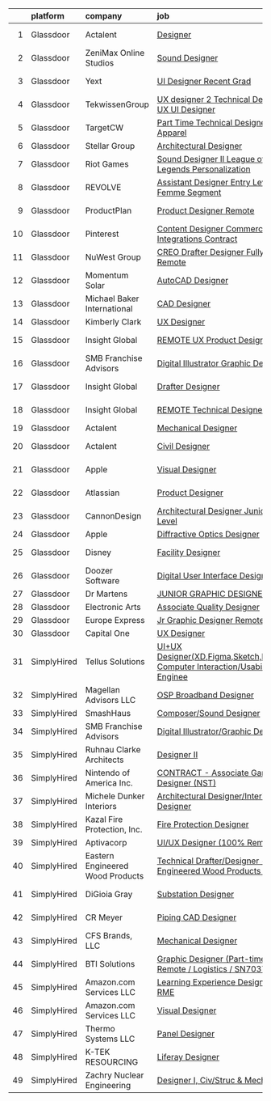 

|    | platform    | company                          | job                                                                                                                                                                                                                                                                                                                                                                                                                                                                                                                                                                                                                                                                                                                                                                                                                                                                                                                                                                                                                                                                                                                                                                                                                                                                                                                                                                        | update_time   | location              |
|---:|:------------|:---------------------------------|:---------------------------------------------------------------------------------------------------------------------------------------------------------------------------------------------------------------------------------------------------------------------------------------------------------------------------------------------------------------------------------------------------------------------------------------------------------------------------------------------------------------------------------------------------------------------------------------------------------------------------------------------------------------------------------------------------------------------------------------------------------------------------------------------------------------------------------------------------------------------------------------------------------------------------------------------------------------------------------------------------------------------------------------------------------------------------------------------------------------------------------------------------------------------------------------------------------------------------------------------------------------------------------------------------------------------------------------------------------------------------|:--------------|:----------------------|
|  1 | Glassdoor   | Actalent                         | [Designer](https://www.glassdoor.com/partner/jobListing.htm?pos=109&ao=1110586&s=58&guid=00000181f6560595b7d8fff7d2a0f8b2&src=GD_JOB_AD&t=SR&vt=w&ea=1&cs=1_5cd73467&cb=1657695241999&jobListingId=1008001514716&cpc=FA84DF7EA1EC2398&jrtk=3-0-1g7r5c1e4kf16801-1g7r5c1ekii3l800-44d0e6f2bad10bd6--6NYlbfkN0ChYVx_I3yfZ_JDY3EFoivtqvi_stwnZ_kRt8Dowt_l_d1ydueao4NE-oUleRJ4yhjsXueqpPaLoB7K8nJ9VegAUkD7qer2055oT2AZs8FVqnegDCYZjqJqDQ3OcXD4sehTMxIwnKpLOfxIccFaYFCA9rdNR5_zYVd6B5-vnhdI_6IKWuZXipy7Jt2sj9xK-X_kd1E3xUlpZCaO7A7XpcSQaVjVbBC3QvAC6kBGs18FGEbB5y4Rfnbn44Q9Y7bsSG3EL3VRg6hpqF3HCKn074_80enTOnpTFy-sDkD7wuoOwZtTswk35CHP82I0ViALT1zK8c7vCYaZl6tlKIO-1zrzqacMGSlGaza6rNwgcZ3dpPZ8UjufsoPFjgYZ7KtPvw8U1YP486PTS0zoQlLoJ_NdxNVlbYi2dk5oxf9GPCsUKTetikS_WXFrO72c8gy2xZvrbp-z2XzTgobbC9nlakbCL_odx7327FR40ps4mGl37SaNQfrw9WxvYCHo86vp17BDh7JR33fvHgEJmlDr7PZ-g5WVo9bEfsZagCLI3NwlScW1F_vwLFA-Wo92KBikppAHGD-EhjsIWNKQbtn89LV_7QK_SeX2hSFeqcjaA_AZgKkCDsRjJgFOLprIc3x-a2AEFUuOYC1fn3TA6oM5IscPjN7_cIoDtCLOx8qcWKJg07wwtL76XkdGdYabQaL-NuLPA-q_02knSeKwX_RqUBA0S3B_NJcxpfu535302cZDe7nk5IIS2pLqs6UaZHbVL5qm_Txzj61Qw0pxBbN5MtDm1B6uh1SnrvPIsq5CK6BBx6NHG5HNl3rPH0TnUxgQywIpC6QtlyFJL6h0bKDo2gtI6-Ve1jiFV4zJAhya3p_josUqTzgmjvJAKpu4m59zJ3fNw8nSKLVuSjKUXRp8idkLsjDvwGK-SoJ7bE-gsMWURygB_dX4mzHdG43l_f4P6ShG6NqBeMMoU4sBy-jnNpjiA4H8EP3kx0aFOjDStMqhNQ%3D%3D)            | 24h           | Gainesville, VA       |
|  2 | Glassdoor   | ZeniMax Online Studios           | [Sound Designer](https://www.glassdoor.com/partner/jobListing.htm?pos=118&ao=1136043&s=58&guid=00000181f6560595b7d8fff7d2a0f8b2&src=GD_JOB_AD&t=SR&vt=w&cs=1_2961d1bb&cb=1657695241999&jobListingId=1007987898183&jrtk=3-0-1g7r5c1e4kf16801-1g7r5c1ekii3l800-24df4d8b56ead997-)                                                                                                                                                                                                                                                                                                                                                                                                                                                                                                                                                                                                                                                                                                                                                                                                                                                                                                                                                                                                                                                                                            | 6d            | Hunt Valley, MD       |
|  3 | Glassdoor   | Yext                             | [UI Designer  Recent Grad](https://www.glassdoor.com/partner/jobListing.htm?pos=116&ao=1136043&s=58&guid=00000181f6560595b7d8fff7d2a0f8b2&src=GD_JOB_AD&t=SR&vt=w&ea=1&cs=1_2928d74c&cb=1657695241999&jobListingId=1007997778368&jrtk=3-0-1g7r5c1e4kf16801-1g7r5c1ekii3l800-a0e3c238307e8cd0-)                                                                                                                                                                                                                                                                                                                                                                                                                                                                                                                                                                                                                                                                                                                                                                                                                                                                                                                                                                                                                                                                             | 1d            | Washington, DC        |
|  4 | Glassdoor   | TekwissenGroup                   | [UX designer 2   Technical Designer   UX UI Designer](https://www.glassdoor.com/partner/jobListing.htm?pos=126&ao=1136043&s=58&guid=00000181f6560595b7d8fff7d2a0f8b2&src=GD_JOB_AD&t=SR&vt=w&ea=1&cs=1_8701a068&cb=1657695242000&jobListingId=1007997494602&jrtk=3-0-1g7r5c1e4kf16801-1g7r5c1ekii3l800-b5ddb3258e49bbae-)                                                                                                                                                                                                                                                                                                                                                                                                                                                                                                                                                                                                                                                                                                                                                                                                                                                                                                                                                                                                                                                  | 1d            | Remote                |
|  5 | Glassdoor   | TargetCW                         | [Part Time Technical Designer  Apparel](https://www.glassdoor.com/partner/jobListing.htm?pos=107&ao=1110586&s=58&guid=00000181f6560595b7d8fff7d2a0f8b2&src=GD_JOB_AD&t=SR&vt=w&cs=1_86f79170&cb=1657695241998&jobListingId=1008001168862&cpc=6FC5BA77C9A4CD78&jrtk=3-0-1g7r5c1e4kf16801-1g7r5c1ekii3l800-21c01eebee5600a9--6NYlbfkN0A6TktYCN0VG50lat1bxG6ZYGRoV5Av1OVF6J5hGgtfkbuLupBOf1hB4AfOK0qYtBd7wMBA6CJp82nAZ4USLNujEOWFbAMOMT4KwXvPCj_gayr3iq53d8yWc5MSqcO-k2mX1sVVPtvoxxvc30eUVqePpwhLaTIaXh15vfObKKtp0A6I0ENLoFQkQlxd6W7mJDgJS3Hed41Nk6g8VYFmYUU0HnEKxCb4RHGGNzlHX6m-JgVzswToammlwDPNmd6Vbz-R4hg4W5xNzz019N6dqFaOmpd77nwjINaG4eWyFe3MqUOhP6yMUQTRnWYDx31oUlL6Z3HLZGyaoLDsURc_qB6AzLEh_XnbqjoUrDJc8JEdC4ZjHoVP9o1KrjfZqBn75qDLDfd_3A8602HFwshA4As9AJHNHilMUDOHpMz4wrmjjU0HdEDu3E8jrBGDpbF-hFdBO7pi0jpqbYCvP3EbDiA3bO3eJtxdYOeE-HTY7lvgUDYnYG3-x2AxaWHisYGA4sirT3HLq_YI0-HT2UZgy4x2_Wp1KO8SxXIm2jz6dVgzfgHuBIQQL7-7_-qfO2ZXyEZIjCK2XNB_7dzCLaKK6gRV8hIJSo0fkS39HX3rw2HFq8AvARnoL-IiMJyfYu6C5NbRV_FtnvYwJXlhSnPu7hQUR6sM_GnVGp9WrnD9pOfH_VoiD-kke2-hRCTYuWntfrDF4Dk6uIYO5fP7skSnGLuYGgycICo2QBY%3D)                                                                                                                                                                                                                                                                  | 24h           | Union City, CA        |
|  6 | Glassdoor   | Stellar Group                    | [Architectural Designer](https://www.glassdoor.com/partner/jobListing.htm?pos=124&ao=1136043&s=58&guid=00000181f6560595b7d8fff7d2a0f8b2&src=GD_JOB_AD&t=SR&vt=w&cs=1_1a869b80&cb=1657695242000&jobListingId=1007999307250&jrtk=3-0-1g7r5c1e4kf16801-1g7r5c1ekii3l800-caf4eb7853f2213a-)                                                                                                                                                                                                                                                                                                                                                                                                                                                                                                                                                                                                                                                                                                                                                                                                                                                                                                                                                                                                                                                                                    | 24h           | Remote                |
|  7 | Glassdoor   | Riot Games                       | [Sound Designer II   League of Legends  Personalization](https://www.glassdoor.com/partner/jobListing.htm?pos=125&ao=1136043&s=58&guid=00000181f6560595b7d8fff7d2a0f8b2&src=GD_JOB_AD&t=SR&vt=w&ea=1&cs=1_f34a00cb&cb=1657695242000&jobListingId=1008001205144&jrtk=3-0-1g7r5c1e4kf16801-1g7r5c1ekii3l800-a7b39c232b454dc4-)                                                                                                                                                                                                                                                                                                                                                                                                                                                                                                                                                                                                                                                                                                                                                                                                                                                                                                                                                                                                                                               | 24h           | Los Angeles, CA       |
|  8 | Glassdoor   | REVOLVE                          | [Assistant Designer  Entry Level  DT Femme Segment ](https://www.glassdoor.com/partner/jobListing.htm?pos=119&ao=1136043&s=58&guid=00000181f6560595b7d8fff7d2a0f8b2&src=GD_JOB_AD&t=SR&vt=w&ea=1&cs=1_73e886b4&cb=1657695242000&jobListingId=1007993924012&jrtk=3-0-1g7r5c1e4kf16801-1g7r5c1ekii3l800-03329505be47d97b-)                                                                                                                                                                                                                                                                                                                                                                                                                                                                                                                                                                                                                                                                                                                                                                                                                                                                                                                                                                                                                                                   | 4d            | Los Angeles, CA       |
|  9 | Glassdoor   | ProductPlan                      | [Product Designer   Remote](https://www.glassdoor.com/partner/jobListing.htm?pos=120&ao=1136043&s=58&guid=00000181f6560595b7d8fff7d2a0f8b2&src=GD_JOB_AD&t=SR&vt=w&ea=1&cs=1_63cfa1ee&cb=1657695242000&jobListingId=1007998866792&jrtk=3-0-1g7r5c1e4kf16801-1g7r5c1ekii3l800-59038b587b0da432-)                                                                                                                                                                                                                                                                                                                                                                                                                                                                                                                                                                                                                                                                                                                                                                                                                                                                                                                                                                                                                                                                            | 1d            | Santa Barbara, CA     |
| 10 | Glassdoor   | Pinterest                        | [Content Designer  Commerce Integrations  Contract ](https://www.glassdoor.com/partner/jobListing.htm?pos=117&ao=1136043&s=58&guid=00000181f6560595b7d8fff7d2a0f8b2&src=GD_JOB_AD&t=SR&vt=w&cs=1_0dd1a598&cb=1657695241999&jobListingId=1007987576663&jrtk=3-0-1g7r5c1e4kf16801-1g7r5c1ekii3l800-fd04889908ee5cf9-)                                                                                                                                                                                                                                                                                                                                                                                                                                                                                                                                                                                                                                                                                                                                                                                                                                                                                                                                                                                                                                                        | 6d            | Remote                |
| 11 | Glassdoor   | NuWest Group                     | [CREO Drafter  Designer Fully Remote](https://www.glassdoor.com/partner/jobListing.htm?pos=108&ao=1110586&s=58&guid=00000181f6560595b7d8fff7d2a0f8b2&src=GD_JOB_AD&t=SR&vt=w&ea=1&cs=1_25ddfe22&cb=1657695241998&jobListingId=1007991383802&cpc=48B9F4758953335C&jrtk=3-0-1g7r5c1e4kf16801-1g7r5c1ekii3l800-0e4dad841746d4d3--6NYlbfkN0DWCPMblvXmg65e051I_4RS2vwM3HfOIbdzHgj0Ry8eUUQ1wuH8q149_sayr-Pppzbec4mBIRsLo7hx16pbEppcvtKkjN4DJPjUYwzW1SCVDHGYy2nyP8uJRGHCgysSzPE7MeUq_Mo5J55vni2LO1pARVBHW1TxFdGuEJjRTyUbVpR4a-lQu-OjuaSUeuNciWZAdT4G0DirlniVw-aR7E-He6QWgYmBFDulH1fDaMTRoZXVhWeCq-bC9gfzzYdO4nOL9unZIuo__uiQ9KMdqYaRJZ-2-B5ln9CNNprwRER1iqFnr7NedqV8nyz77zvCYmT8UU9Bsep5hf-VHC9HwtoDWt0x7m7X9J2g7ZxzgR86H4NAl52w0AgKTZbRhuW8mDUNVRlGEG3YXEdS_j_gUdYhPybb15_q_3yP_MmwbVNICHhF-U1RsuDYeCh0ADzo9SgeCE5HGwdzf6jWAULmz4hef5H0sGL6wXTCdtDtuYZkudH25Wx-zK5d3rMuaF0mE2B7BmWZ2uzu0E724D5ueDutvY7Gl1e57gQ%3D)                                                                                                                                                                                                                                                                                                                                                                                                                                                               | 5d            | Remote                |
| 12 | Glassdoor   | Momentum Solar                   | [AutoCAD Designer](https://www.glassdoor.com/partner/jobListing.htm?pos=101&ao=1110586&s=58&guid=00000181f6560595b7d8fff7d2a0f8b2&src=GD_JOB_AD&t=SR&vt=w&ea=1&cs=1_3ee23019&cb=1657695241998&jobListingId=1008000555080&cpc=A356F292FF34F670&jrtk=3-0-1g7r5c1e4kf16801-1g7r5c1ekii3l800-8f66ce08d7fef267--6NYlbfkN0DTCol1LSrtDeUAgJqnK5qe80nms6eFA40qXfXqIXevpFyqZJjC6Kuv_Vkb9EKEHwYS2LXhlzrYlWHtFNQmwyiSHeg4VnfMAqWMhVvdI5M1U-leCGIL7HMzoYDScsyG0zv8fpqXl6Om7FQquKZ3w4D1js1Fo_oZTrEom75wHDdN8YWGcHcInPUuMxxa5PuOQPf6t_RQ-OLxFpRWKVNAiGWtM_0jCwIMaPBodsKkGcXV-0lb-osgwaNlJXHQDyuDjFv_ke6i8WduTdAPiWgkftALWSzj0ghiOJP4SPtO-qE1eD-gB1eNVpc7yNtskrRBvtzSqMzmWj5lC_nnb-ubJDkfuptJvnTT4Gp-4b6wrzkuoEWy4ps8_DV88oULsD7-wz1h6c3V6CRb13FGXmbVhAKaiz9XoQB_byGzz5ueKYEfSEYu53LEDKPfVaVwB9LC-PrCvpf1X-YCu4srL2eA1ajy83FGCl4m370DwNaeDAKO8IgF-ZXRAWh29QdISOlNlBBn-mf_hVEAtQCtwZFruK5g)                                                                                                                                                                                                                                                                                                                                                                                                                                                                                                | 24h           | Remote                |
| 13 | Glassdoor   | Michael Baker International      | [CAD Designer](https://www.glassdoor.com/partner/jobListing.htm?pos=127&ao=1136043&s=58&guid=00000181f6560595b7d8fff7d2a0f8b2&src=GD_JOB_AD&t=SR&vt=w&cs=1_6e3cf23a&cb=1657695242000&jobListingId=1008000635258&jrtk=3-0-1g7r5c1e4kf16801-1g7r5c1ekii3l800-0d40f0c9e4c0b049-)                                                                                                                                                                                                                                                                                                                                                                                                                                                                                                                                                                                                                                                                                                                                                                                                                                                                                                                                                                                                                                                                                              | 24h           | Houston, TX           |
| 14 | Glassdoor   | Kimberly Clark                   | [UX Designer](https://www.glassdoor.com/partner/jobListing.htm?pos=104&ao=1110586&s=58&guid=00000181f6560595b7d8fff7d2a0f8b2&src=GD_JOB_AD&t=SR&vt=w&ea=1&cs=1_59388064&cb=1657695241998&jobListingId=1008000689139&cpc=BBD63848FB84346C&jrtk=3-0-1g7r5c1e4kf16801-1g7r5c1ekii3l800-6940c3b835ef9c13--6NYlbfkN0ARyD88zZa8G4fZaD6jLAgXtQ8K-B7dWBWCK8oXQKVaKig_6nzqbLjwMGuvQzHRYlOUcSn1scKefGxQpEG5-nCaBd6cLVZW_rTnRdNNgBJQXv5XPN9_UiIHwNcVR5BRuRj-AufwsFa1GHKvjFLik9hTgwSCJJyzjRqUL93YX1UvnIK54z9edYv2l1FDD5h421xWI8lInGtKbOp3XPjmTjdp2AoFmAwwAmQOg1mTnzrrGXv5A2eewcw9WGlBBOpLH-tck0kcqxjWf6aWeWnBwuSsbwBbGOygy-PVFx0mQPRcY1P2P_DmtmxPfPLvs4QrxPayrw9ymHJm9bWz4zuDH45Ff4PzMjzZl92JLtBqUja2Uhb-dMFiC0P8tvvhsknjXth-Jr4FBLGZNprWhDYYnS35fL27F03DsK49fygvM7iz-puvoOZn9dxQvAGp0AmWjmDZsJwQ_NrzCEAlPHc99D11ytfuXV__jiFx_BLHacQcqeJ1_UD8S5vstQbX_3AhzyddVn28KAh0CA%3D%3D)                                                                                                                                                                                                                                                                                                                                                                                                                                                                                                         | 24h           | Remote                |
| 15 | Glassdoor   | Insight Global                   | [REMOTE  UX Product Designer](https://www.glassdoor.com/partner/jobListing.htm?pos=113&ao=1110586&s=58&guid=00000181f6560595b7d8fff7d2a0f8b2&src=GD_JOB_AD&t=SR&vt=w&cs=1_9d0eb500&cb=1657695241999&jobListingId=1008001089910&cpc=F41FEAB56D215062&jrtk=3-0-1g7r5c1e4kf16801-1g7r5c1ekii3l800-dbeb998066af1a88--6NYlbfkN0BKkHZu3wF05EeDimN_p6sYpKCMArvwa95YdH7UpkaBCqc7l59ErwqcyE8VoIfttn5HWsy4_oWd4pFhwApoZA1NwQas_LW63R5xkn_8-kFEWNF3MtVrHY-Pr1dBFfHj_Q9gF_DRDzY9Zo38Sa1MJCoWn4XWUHT2blbk1JJ92ivMxPapn796KgBPHv4XFEZVlaIW1RzLDQ1VsDy2FjAAWlF7NbWz6OrxYg_AtcCRhKPijyoYmf3AnFwNq3oKRH9HvbL-nIAEkuKiQVmFne2-jm807Wg4umVzMP9BqaZNLMwzwLQ-12k0T4cdkpBr1Wt8-cUvYshF7YcALupKJG3As4A3SiaodM_F-ACB8bqUKJOkkdK7Hn3Wta7Xjo7h-NSUaZDYqpJZ6o53te66AKjhGSudozrY8IEP6Js35qTozqZIop_67cqQVxiMjlBD0pgw7fhDXdRXHIR-xIDb3tg9aVeE14fPm85b6ah9AThzUi6tkJxKy4K9oF34)                                                                                                                                                                                                                                                                                                                                                                                                                                                                                                                          | 24h           | Burbank, CA           |
| 16 | Glassdoor   | SMB Franchise Advisors           | [Digital Illustrator Graphic Designer](https://www.glassdoor.com/partner/jobListing.htm?pos=122&ao=1136043&s=58&guid=00000181f6560595b7d8fff7d2a0f8b2&src=GD_JOB_AD&t=SR&vt=w&ea=1&cs=1_3533e92c&cb=1657695242000&jobListingId=1007982450518&jrtk=3-0-1g7r5c1e4kf16801-1g7r5c1ekii3l800-c5add34959eea285-)                                                                                                                                                                                                                                                                                                                                                                                                                                                                                                                                                                                                                                                                                                                                                                                                                                                                                                                                                                                                                                                                 | 8d            | Remote                |
| 17 | Glassdoor   | Insight Global                   | [Drafter Designer](https://www.glassdoor.com/partner/jobListing.htm?pos=115&ao=1110586&s=58&guid=00000181f6560595b7d8fff7d2a0f8b2&src=GD_JOB_AD&t=SR&vt=w&ea=1&cs=1_229f4371&cb=1657695241999&jobListingId=1008000729488&cpc=9908D8D4413DBB8A&jrtk=3-0-1g7r5c1e4kf16801-1g7r5c1ekii3l800-0f81e7b92091b6dc--6NYlbfkN0BKkHZu3wF05EeDimN_p6sYpKCMArvwa95YdH7UpkaBCtCWJvibIeBnqK_hfo6xOHWCahlckdSFonkB3mpnpflAngposjp6HJZdGnml0_lycTfGNJ4xUf9ekx0wjRtCBrk4I5H9OKnCchMhhLRxaqCLj7fmmBmrlQV4L6VVc_Kp5YunXdcDlUlujbztZMFJYix1KHB8adLMpD2hgEw7rrl01mwTgipgWz8MfwVMXj-H7HidaINu4Q3IvtIaf0EsjhmeFf_drmE6rocyDIW3CJEsXI-4ll_9D39Z2qAsOXo7coBxgjS2yZnupUwHOEbBA3r_kGgHC0mw84UB0n_pEvmQkzDaIkAhV70Ul0I216tzoezaciQUdGzguCvlxzf3ejeNTgEmGWvUPczyYn5hH9qu71TGp3c8-ADy8Ds-W85JG7Ml5j3XiYiuGp62oFClysTdFUgMt5J7vCkXvbsxV1Hm6dpOjclIxFY1jBqSJlQ4klijdwjzhmlCVHLZZ-4K5GY2MWxlrwj0mQ%3D%3D)                                                                                                                                                                                                                                                                                                                                                                                                                                                                                                    | 24h           | Fort Walton Beach, FL |
| 18 | Glassdoor   | Insight Global                   | [REMOTE Technical Designer](https://www.glassdoor.com/partner/jobListing.htm?pos=112&ao=1110586&s=58&guid=00000181f6560595b7d8fff7d2a0f8b2&src=GD_JOB_AD&t=SR&vt=w&cs=1_d436585d&cb=1657695241998&jobListingId=1007990264716&cpc=FB7E4A1762AE5BEC&jrtk=3-0-1g7r5c1e4kf16801-1g7r5c1ekii3l800-c7640bb354462718--6NYlbfkN0BKkHZu3wF05EeDimN_p6sYpKCMArvwa95YdH7UpkaBCqc7l59Erwqcl-ZxWPl_M-k3vKt96HhaBwUBh9zfMhrZm5xltsKugs81ZZW9tz_P6gjvwjcsSKvLVh7Y6hLJ4fFDz7fyTVkL1UVPlhs7C3mCXVmBT9donp-5pWTtaLXUmLNRrBFCONpThwy2zSOXj9L74bKKqSX2oAfkBVA2Fb395J-yUeaZKcOCN2-LeuuI_9OXdGYlI_qpl6fc8zNhIuRvOoOwYLGpmZksbFjFCX-E3bmrQ_KyrgQaHTPa8VK_L7YlZxWgERGYmbRNFN5ZTyIARx-OVTxXwbCKcl2xxgVio2dPYySaiIr-e51x3xu5gYMXYbZvkd3Bm6gFUHBQv5Gv9AfTpCkvV9ghSzU2R4N8l_V5SICMrm5_rho-6d0gNMe8Y3hnnyiGmAJYbOaaPweR2qnGXxeaZR1H1z9Ug3cgthuoUaGPA6I7V5_anuFTRWn-VqB_2fTE)                                                                                                                                                                                                                                                                                                                                                                                                                                                                                                                            | 5d            | Redmond, WA           |
| 19 | Glassdoor   | Actalent                         | [Mechanical Designer](https://www.glassdoor.com/partner/jobListing.htm?pos=111&ao=1110586&s=58&guid=00000181f6560595b7d8fff7d2a0f8b2&src=GD_JOB_AD&t=SR&vt=w&ea=1&cs=1_b5311ccf&cb=1657695241999&jobListingId=1008001514715&cpc=FD1C1DA32C38CFA7&jrtk=3-0-1g7r5c1e4kf16801-1g7r5c1ekii3l800-279f04e4aacf8b89--6NYlbfkN0ChYVx_I3yfZ_JDY3EFoivtqvi_stwnZ_kRt8Dowt_l_d1ydueao4NE-oUleRJ4yhjsXueqpPaLoAb13M37Esg4OUQ9ClYFTSxNvmB8SkazIMaOvSADdxJlRMSmc5kdILk6Pq3-4yIXv3EnNBMXoQSqcv0-6JwKe36s0XiG86REYU-GGRc5WFfabfJDAIVi7VkkkYNQYR7J85rvOJ4coIwf5GfqPd1RQzCqbKO2pkXtII8knR75PKNHqBvmygDbIgmqZiC8Qe2prHleQWONcdf-6W7m9Doy1h6lfuDNyJLTTz5KGdy_Sae4HR3KyNCAgqFpIbRFWQa523X0KFvYpIJSIbUtuF9yEhCtfj5oumPHWQjd-XjPQZRftq7_b8yhgnDUReReJ1in3Bb41Z7t4nLw5CNdxS38iugewql6yl47ac8tpw7ErFwzIpjcfBRDHrm2vv2rw3yhuiAKfkOGbrdPpzGWWtMBr7yMoQjEHqC2968IVuad5zohC0PDmE3iH95rmxuTSwpRFlP5XnDi3dQeK3tpdgchDL63iDzmaYEtZQ5Q3-uEezDZbT0Rf5_lv8Pp3BsF5LWZW-4PGtE4tW3xOKpJq-FrirWLyDEjiA5YPqrvcNBEXaza8vDj5znE5As1PYggaLRxnSeBd0IKFAOMfv9D_PdWNQVTXHbD3ywEelceVj6o6jX6cPOq35r63ujeO21Yq8KnCuAMgZ3bz-FSwxSDX2HI49wd2XZCXNGdWipmx2JGaqBEZf-1MRvu5Q2809HsWPnM73jLj-tUjInvZxvnmMZ1GK5VzFprV5AqAslBC_mQMxSQTPM2gyM7dCfpsEDftAODYlukREyd41kdoIj43eYvJD3zsMEdjioY4XmuwEPci6kTuPORk_HQ-CHmFS72XY83VqF8FztdmkMMvQpxEyzl5HKoEB5dfdfwJBt5FPG2RDojlENaKxqFxDNeBV8jZ5FaGjqCXQHbIxzlE0ZzWwAgGUd_tG7Wf9phgg%3D%3D) | 24h           | Bay City, MI          |
| 20 | Glassdoor   | Actalent                         | [Civil Designer](https://www.glassdoor.com/partner/jobListing.htm?pos=114&ao=1110586&s=58&guid=00000181f6560595b7d8fff7d2a0f8b2&src=GD_JOB_AD&t=SR&vt=w&ea=1&cs=1_ac8fc609&cb=1657695241999&jobListingId=1008001514514&cpc=FD1C1DA32C38CFA7&jrtk=3-0-1g7r5c1e4kf16801-1g7r5c1ekii3l800-2e1dd0cb4635d48a--6NYlbfkN0ChYVx_I3yfZ_JDY3EFoivtqvi_stwnZ_kRt8Dowt_l_d1ydueao4NE-oUleRJ4yhjsXueqpPaLoJnPFnUNNgiDd_s5EV5ecZpYfWHUGgxFSyHSFxnf4fs-XBNRAjxi6ck6cQuoulkYhADoa5mXF0xSW_9BONAanZZPucHbbF27JI54I0ot5gmpGP9fX7ZEHEGPFbV15gL2L1FcKurFxH1DYjvThlaUIe6pGA0QvZ0Bq4GhFFSrBi9oxQLNkPCY5j2lIYQBPUatL6y4bUPrXtbVWUuRooVBNO9TQLbR91lhRwVaqHmG1NxWgTs4A3fo1LVnzwRSIehaJP4gAtwlpU4f4ZiKL_pMdpHb9qH6izW7dw8gtDh0ihqwvCzbp-gFg4Smb6gaUkiXqSbYgJxUCxPh5E6I-flGVRTLjaooOLgb63lVgeuCmjHFTkeD0p6fZKhA5w1ci2t2XHPnkYo51zn0KnHws41BwZYEgtZRajqfy4HO0NFDvqGCuyCF9YEb6-9t2a7BKrN5UQm3rX-pR_9GqLUVtKyXoh-C5J_Qgbdl-JPBxbQkZKFYm7wpkPQno8fOuL0NXXtboyOcO6DFN1mntsnUD26FNW7oQygCz0s28mbZyDeXQHfNOvz95PjS2M2c0jXb7DkfJcVnZvIO3HMc8xwlycZb4r-a27RXlQi2JD8Mj-_OeafhBAiS2nQ6K6ftp-pBJefChZvpkD6zCr6VwruKzMk2X5gooNSrjqnAHYTv6RfHXWQIpUYvfbOw0Sl0wYj4-i5sAatY_66kHQ_PobEM19xiv1Rn3SLyrk8HCz100vULkvRenVF1dyzwBnDihlcg9jI7CyzwgIoUyuczI4_ZakInY4OW-1i3QZH2G1Td3jq8nDuayhOnUnd_zAem06aaejq308jeXBnhBbOPuZ0eIZ1z53iF00s8yj7WOOEe-ZkHecYA_XpQBTHa_tCLJou24myoDfNE7DBDNI1v1C8BN_J-91d86guM6Sx-Tg%3D%3D)      | 24h           | Crown Point, IN       |
| 21 | Glassdoor   | Apple                            | [Visual Designer](https://www.glassdoor.com/partner/jobListing.htm?pos=105&ao=1110586&s=58&guid=00000181f6560595b7d8fff7d2a0f8b2&src=GD_JOB_AD&t=SR&vt=w&cs=1_033a623e&cb=1657695241998&jobListingId=1008000449141&cpc=AC285F3A3ECA6BB0&jrtk=3-0-1g7r5c1e4kf16801-1g7r5c1ekii3l800-725650be1939cb46--6NYlbfkN0BvKrLyj5gPmtZO9T8euul8TCxuuKNOtzRJOomxnwSEodTz2Bc-sPZlt2Zgji_QUXE1DpKK_IKw2baLKl9nQSREnHz19bBeIMUFkqjXFi8NUqZQoagmycCQzTLkaeHtPpDE8APa2pgkaoFHMlETbLc6X-81aNBbVmofMmzEl80T-G_JAtE_0D98jYyPXdX4eqUw8tT7H5XDkYeZdZcUPTanR4D77_cUCt6VLYgQopnX2mmk4ZmrrYY_4NbMdnRqBD4HfebPknNvrq9nGs895weh5otLCTpKsEmRpi0RdBF_jpHLU_qMdm7A8fEgpIT_DzPxlCj_7CM0LC-CbfOnlwhZ6Ba62vg50Hq8x4dIMogRlM3bWiA2hDijW08DXzjAqY2xJACcEt2LApDRRR4vtkOA4AtNYv1Sr1-63R5BkLgqsJcXCNSOyatr98DTrpTnTH8vl9ewayj3Yn1Z5ZsFISNjRA-BvB0KfBkB47pnx5MWEdoqPVZKSnLCOJ2m5yS5ViSkynuMR_seZV-Y7k62Y5Q5y5uGnYT8A70tyXHeZljMmrl7Ooom4hn0DpMv3VNvW00PbXSJd5DV3GqsyV99TZ0NAlxDgdy7OswBI-FL1L4L-Ksfqx-4HQX4zrfX96iio02Qkq-1AD65PzdhacmUlagyEZMuduAcfjEAtJUBkuHLMTC3-L3q4ivqMX1Uqxq0QmWDo3W8o1DXhbiENey6JsxVCK5TMDOFJVSw4ntXi2bI6dhMjiatfOz21xF20Oq-OYhQZevt38RRRXy3nX7_yZr3MPzYKnjx8Q0QZB4dQ6l3Y8WQkvql9pm5mzQPD5ECQMrw0ii1XcZIMzG4xIYZgStcby41X8b21Lo-RmyDOzHd7EyMC2gxi4VlJ9AcEB3Tv1AvdjUNjbiP5zOGwwGx9osxJWE-fkXiGo2WzJof0dF_7SzDQhsxLGc4)                                                                      | 24h           | Cupertino, CA         |
| 22 | Glassdoor   | Atlassian                        | [Product Designer](https://www.glassdoor.com/partner/jobListing.htm?pos=128&ao=1136043&s=58&guid=00000181f6560595b7d8fff7d2a0f8b2&src=GD_JOB_AD&t=SR&vt=w&cs=1_6435188d&cb=1657695242000&jobListingId=1007998200041&jrtk=3-0-1g7r5c1e4kf16801-1g7r5c1ekii3l800-c48d0bf03155837e-)                                                                                                                                                                                                                                                                                                                                                                                                                                                                                                                                                                                                                                                                                                                                                                                                                                                                                                                                                                                                                                                                                          | 1d            | Mountain View, CA     |
| 23 | Glassdoor   | CannonDesign                     | [Architectural Designer   Junior Level](https://www.glassdoor.com/partner/jobListing.htm?pos=129&ao=1136043&s=58&guid=00000181f6560595b7d8fff7d2a0f8b2&src=GD_JOB_AD&t=SR&vt=w&cs=1_22b7e8f3&cb=1657695242003&jobListingId=1007988120933&jrtk=3-0-1g7r5c1e4kf16801-1g7r5c1ekii3l800-b04a0596295ee179-)                                                                                                                                                                                                                                                                                                                                                                                                                                                                                                                                                                                                                                                                                                                                                                                                                                                                                                                                                                                                                                                                     | 6d            | New York, NY          |
| 24 | Glassdoor   | Apple                            | [Diffractive Optics Designer](https://www.glassdoor.com/partner/jobListing.htm?pos=106&ao=1110586&s=58&guid=00000181f6560595b7d8fff7d2a0f8b2&src=GD_JOB_AD&t=SR&vt=w&cs=1_5aeb2919&cb=1657695241998&jobListingId=1007999357571&cpc=F4EED0218A761C36&jrtk=3-0-1g7r5c1e4kf16801-1g7r5c1ekii3l800-0c634bb5f122d66b--6NYlbfkN0BvKrLyj5gPmtZO9T8euul8TCxuuKNOtzRJOomxnwSEodTz2Bc-sPZlPHrT5BCwu4RmY9Uwtxl1WYbV0Tw_KXpcjPXzhWnPY37scMJ6xLuo6NFaiUcZOioyjRKFVHhf_jY5_2M-bRkWesDYIM61LnRqR6vg9Hxa7ynIvDyEHz56jwue-e2OuFuXHNIITT2GeZNH4Ou_jyJMq2BYr9rg_dx_n36T8Swa_i6YKpAi1lNk2ts6VixMxY3XnU4Az_-0PPKpQnSJgQiz67t4yqe0ZAfb-PTr4gUaJM-pG-lXBzIrLFC6gn-nMAu0Y41unJ8eFiJtzhuBTxxFLMrJDZuHmtUxES4ZtQTkJYYf0VdyILFHmY7I6XY6csDVYs3KZoUEmRbYEjS1uedQ6tKZwjDbqp3OwjIwuLTzxfpNKnWkdt94c2bm5ehFm8mw3zpgc38S8AJEdK4N1j5KnRmOfaGLIW3ikudl4UeHJkDwiafENTcpxGzPez4qQULmHeHDoMssu0fkXZrt79Rgks4E2S0OLdyStuUlsXsIlkNgsb8rCBZgeY7QWm9AKtDNQ4tGUU2HtcToZ6VEBjxtpZinifc-AHGMG0i0faWuLunY2d4qFp3MP0r0gRaHVycb5RGVZN2ODTe4QcpJxtXJg9wVrW7R0RJqVQdoKlKP8xf5uAXkK5Uj8omQEm9GL47ydHpYCnejWvNx-Oj25-7Bjl5MGLzFZ9uDiHNPyzXxOmiKlDnMOjlJKo8WzyJ1ym39nMuwMojZ5WeQvdpYA_LV9DBJAvpS-HdzN_QiySSBQW1sxxptL8y3qABlfG99vKjCKmB1LWm4RXOrHrgO4FNNzmdQchHenBQ7UiSHskRGXmtB0wTm1_0tOjmLAvXWj9sriw5Devaap7OmkYaDiRVNhzze-Hh0gveRE-VvEGCzoYFdlxNpX48RjqQ7yc835QPDE-0lGahU96tNBzfKaUnfCmB9AU8R-S6D)                          | 24h           | Boulder, CO           |
| 25 | Glassdoor   | Disney                           | [Facility Designer](https://www.glassdoor.com/partner/jobListing.htm?pos=103&ao=1110586&s=58&guid=00000181f6560595b7d8fff7d2a0f8b2&src=GD_JOB_AD&t=SR&vt=w&cs=1_c3011770&cb=1657695241997&jobListingId=1008001327246&cpc=1CBFC3E34E2A31FF&jrtk=3-0-1g7r5c1e4kf16801-1g7r5c1ekii3l800-232f48dd9f7f7027--6NYlbfkN0DAFTyt7pbDCC2JPO79CSdi1dIb81yjczP5qsKcZIxgiYm3-7g-689UDqHItQTwke_3Jne2UNugiLsoVlqUdz5QIGfs2tplLRHYG8YvBpUTXpJSj4ph9auiGgLO1srFBjdLUmu4pK4joQs_hqmMGYi1hbG5dHyGvmfMvEWXvmhyJvWAwUZLbIVnyXudPrwtcrzKZ7CiHBLlgwNECsRClT8bNybz_wQHlXLej8lk3GJLLerrkZq7tkrOsGxhgM5gH5N_NjvrSpok5mGpZXsBqyMFzwiH8UmPUiu3tdJqQstrK4_S_KbluWSA_pml-5xjl9HrKyRUE7J_oCqiu2Q3qqJff6nDQdK-7gLzFFHqlJC7wA5BH8Tj6U6Itn45gNih428L7rHRoZp5Sre1ZIBQLG7v_4iYEj99T23epYpRVGD5Kf-4iiYRo1rQ)                                                                                                                                                                                                                                                                                                                                                                                                                                                                                                                                                                                                    | 24h           | Anaheim, CA           |
| 26 | Glassdoor   | Doozer Software                  | [Digital User Interface Designer](https://www.glassdoor.com/partner/jobListing.htm?pos=110&ao=1110586&s=58&guid=00000181f6560595b7d8fff7d2a0f8b2&src=GD_JOB_AD&t=SR&vt=w&ea=1&cs=1_ec517479&cb=1657695241999&jobListingId=1007997628290&cpc=9DC6E4D8324653EE&jrtk=3-0-1g7r5c1e4kf16801-1g7r5c1ekii3l800-2b0118d283b1145d--6NYlbfkN0Bg38Of9YQ3kJV2XUPt6TrE35Uahq87aC81g7ntBBDzDipCYgHAwLn-fC_oD6yjsmibVeXTtXKsrhLA2N0hIZdGWvE_MhMA-9T2lQ0Ewl1aVo-dp6GNExFsBEsbOngtQ4wQpzOZ_6Vep5s62noyy1jiwTcnBetUrhTh33IpjFTPNuNYAkYDQrgVp77mGVB4k_lG-q04tejXR2trXrRRIqIgleOXapLcFj7RU82aaNt7pSAXAJJyVHj1dMRN2f4S8iMxaeB6dpsg_r6TjN_Mys01KcgKrHpE4sw_-WPNEX9kpYFqhh4SK9GbRPP10gub79me-H8UJ4Mu8tRfkOCe7fVtjaffUwD0AVPh0Qsd_Ce8u-n7uq6lOarjydcf67gpvEyWOfS3CEMdt8Umz5_qoGLG0SZtODeUgtjt_7gOY8SckZ3rUx7svLD3enTYafauDDdBUB95vxZriDkfUXtIn9K59gKMZXku2I0b9UK2DUXlze6r9lGkNC8GydX3dZbroOE%3D)                                                                                                                                                                                                                                                                                                                                                                                                                                                                                                   | 1d            | Remote                |
| 27 | Glassdoor   | Dr Martens                       | [JUNIOR GRAPHIC DESIGNER](https://www.glassdoor.com/partner/jobListing.htm?pos=130&ao=1136043&s=58&guid=00000181f6560595b7d8fff7d2a0f8b2&src=GD_JOB_AD&t=SR&vt=w&cs=1_636b68a6&cb=1657695242003&jobListingId=1007974505142&jrtk=3-0-1g7r5c1e4kf16801-1g7r5c1ekii3l800-2b004fca8cf1194b-)                                                                                                                                                                                                                                                                                                                                                                                                                                                                                                                                                                                                                                                                                                                                                                                                                                                                                                                                                                                                                                                                                   | 12d           | Remote                |
| 28 | Glassdoor   | Electronic Arts                  | [Associate Quality Designer](https://www.glassdoor.com/partner/jobListing.htm?pos=123&ao=1136043&s=58&guid=00000181f6560595b7d8fff7d2a0f8b2&src=GD_JOB_AD&t=SR&vt=w&cs=1_385ba1ea&cb=1657695242000&jobListingId=1007998234448&jrtk=3-0-1g7r5c1e4kf16801-1g7r5c1ekii3l800-e88853bad946bc5c-)                                                                                                                                                                                                                                                                                                                                                                                                                                                                                                                                                                                                                                                                                                                                                                                                                                                                                                                                                                                                                                                                                | 1d            | Orlando, FL           |
| 29 | Glassdoor   | Europe Express                   | [Jr Graphic Designer  Remote](https://www.glassdoor.com/partner/jobListing.htm?pos=121&ao=1136043&s=58&guid=00000181f6560595b7d8fff7d2a0f8b2&src=GD_JOB_AD&t=SR&vt=w&ea=1&cs=1_4563473c&cb=1657695242000&jobListingId=1007978030363&jrtk=3-0-1g7r5c1e4kf16801-1g7r5c1ekii3l800-71c0db605f7e66e6-)                                                                                                                                                                                                                                                                                                                                                                                                                                                                                                                                                                                                                                                                                                                                                                                                                                                                                                                                                                                                                                                                          | 11d           | Remote                |
| 30 | Glassdoor   | Capital One                      | [UX Designer](https://www.glassdoor.com/partner/jobListing.htm?pos=102&ao=1110586&s=58&guid=00000181f6560595b7d8fff7d2a0f8b2&src=GD_JOB_AD&t=SR&vt=w&cs=1_ad147345&cb=1657695241997&jobListingId=1007996659159&cpc=87034903B3AB482B&jrtk=3-0-1g7r5c1e4kf16801-1g7r5c1ekii3l800-fae4f37381d7477c--6NYlbfkN0C3j_zLGvpMLCdiZ0WC46XqVTA1VMZzOzKXPhAXwYlrNb9EbKZEg8x0wzjxx-xvfPob8c_BAEGLXBqrT297MQHHTpEYgausVMYBTX6wZz0t1_7MeQ23wUQYWA4ID7QYI-RhDoA6-4zq_kz3hORTWfpbRNdyNyVKFnJVC3xzRBSQFLcIZttVCICGRkwJw-iQ2i44h9OTHUKixYiUH027Sb-y4HiZY-kZs-SzYmA3aMvPzsZzzhgZId-ls2Z9156pK0iFq5Yr-9MwDIzSFkYLYox8VLgSGZiCiOUHbePs8MBM3-dgldW2c6EyezPAiVSXJnOrpzZwqHY1yeUcdBxrwgpMF-PfnEFqYZH2Gfa8oLusPCcamHPdvZpFsWknKz_xDsoJAl16Sh8pnNDhwEXEstxnC-Jx_D7XvIYgv4Jrq84f0VzyUxMEb5sfWcrc5NUpWng%3D)                                                                                                                                                                                                                                                                                                                                                                                                                                                                                                                                                                                            | 1d            | Plano, TX             |
| 31 | SimplyHired | Tellus Solutions                 | [UI+UX Designer(XD,Figma,Sketch,Human Computer Interaction/Usability Enginee](https://www.simplyhired.com/job/aL6Tnzr0ZEKsdrsyVE0HI8_Mti0r04caIbLQNdhCIZ1o5HFnVs0JRQ?q=technical+sound+designer)                                                                                                                                                                                                                                                                                                                                                                                                                                                                                                                                                                                                                                                                                                                                                                                                                                                                                                                                                                                                                                                                                                                                                                           | 12d           | Remote                |
| 32 | SimplyHired | Magellan Advisors LLC            | [OSP Broadband Designer](https://www.simplyhired.com/job/ciuxo51gbko7GffD52DKo4UpAg6AQGeZqyURjzVjvA0YPEL1oa4Oqg?q=technical+sound+designer)                                                                                                                                                                                                                                                                                                                                                                                                                                                                                                                                                                                                                                                                                                                                                                                                                                                                                                                                                                                                                                                                                                                                                                                                                                | Recently      | Kansas City, MO       |
| 33 | SimplyHired | SmashHaus                        | [Composer/Sound Designer](https://www.simplyhired.com/job/5TV44fqNq9OE9PTw8D83ASmeufu-2onYgJ8O5l4Y0t9TzOHHgUVKrQ?q=technical+sound+designer)                                                                                                                                                                                                                                                                                                                                                                                                                                                                                                                                                                                                                                                                                                                                                                                                                                                                                                                                                                                                                                                                                                                                                                                                                               | Recently      | Remote                |
| 34 | SimplyHired | SMB Franchise Advisors           | [Digital Illustrator/Graphic Designer](https://www.simplyhired.com/job/8losub6_ILil13F0GnS6wgsyADSZ3qbqZG9ugB3tD5jYP4yUi78zsA?q=technical+sound+designer)                                                                                                                                                                                                                                                                                                                                                                                                                                                                                                                                                                                                                                                                                                                                                                                                                                                                                                                                                                                                                                                                                                                                                                                                                  | 8d            | Remote                |
| 35 | SimplyHired | Ruhnau Clarke Architects         | [Designer II](https://www.simplyhired.com/job/TKuvHRZjxSz7niruG_soOWJVCjG8urcFLG2KGu_spkPvjPYXTuUp_g?q=technical+sound+designer)                                                                                                                                                                                                                                                                                                                                                                                                                                                                                                                                                                                                                                                                                                                                                                                                                                                                                                                                                                                                                                                                                                                                                                                                                                           | Recently      | Riverside, CA         |
| 36 | SimplyHired | Nintendo of America Inc.         | [CONTRACT - Associate Game Designer (NST)](https://www.simplyhired.com/job/gtct-XnGZ_zTfwf6pqrShCeuZurC4G5GBTi3IVtDFjWKfsKBVgZsjg?q=technical+sound+designer)                                                                                                                                                                                                                                                                                                                                                                                                                                                                                                                                                                                                                                                                                                                                                                                                                                                                                                                                                                                                                                                                                                                                                                                                              | Recently      | Redmond, WA           |
| 37 | SimplyHired | Michele Dunker Interiors         | [Architectural Designer/Interior Designer](https://www.simplyhired.com/job/uDZ1Uqr1SDUoachiJ2OJjx2UsJW1pAkh3GuVjip16ZWjcGHRRfCXWg?q=technical+sound+designer)                                                                                                                                                                                                                                                                                                                                                                                                                                                                                                                                                                                                                                                                                                                                                                                                                                                                                                                                                                                                                                                                                                                                                                                                              | Recently      | Logan, UT             |
| 38 | SimplyHired | Kazal Fire Protection, Inc.      | [Fire Protection Designer](https://www.simplyhired.com/job/Q1dex7tsETJdCpyGTi2pJ3hAmarCmHZ8pckYRk6idfy2Qmg3shUp5g?q=technical+sound+designer)                                                                                                                                                                                                                                                                                                                                                                                                                                                                                                                                                                                                                                                                                                                                                                                                                                                                                                                                                                                                                                                                                                                                                                                                                              | Recently      | Tucson, AZ            |
| 39 | SimplyHired | Aptivacorp                       | [UI/UX Designer (100% Remote)](https://www.simplyhired.com/job/FDWQmF0qYIrp6Dy_9xUTHU006kHo17yE-Qk3gY_rq5g0Vl-aSNpxaA?q=technical+sound+designer)                                                                                                                                                                                                                                                                                                                                                                                                                                                                                                                                                                                                                                                                                                                                                                                                                                                                                                                                                                                                                                                                                                                                                                                                                          | Recently      | Remote                |
| 40 | SimplyHired | Eastern Engineered Wood Products | [Technical Drafter/Designer - Engineered Wood Products (EWP)](https://www.simplyhired.com/job/-6mL8PKquiVfVH7s_F-WkJ6ToMPEHm0n5prsBH_QQiW_Y2VhpzhCKw?q=technical+sound+designer)                                                                                                                                                                                                                                                                                                                                                                                                                                                                                                                                                                                                                                                                                                                                                                                                                                                                                                                                                                                                                                                                                                                                                                                           | 4d            | Keysville, VA         |
| 41 | SimplyHired | DiGioia Gray                     | [Substation Designer](https://www.simplyhired.com/job/cJ6s5TXNv_hzKs9gglbZhKnpHSxSQ2OzBrO6TcF_-ueiI1IZb9Omzg?q=technical+sound+designer)                                                                                                                                                                                                                                                                                                                                                                                                                                                                                                                                                                                                                                                                                                                                                                                                                                                                                                                                                                                                                                                                                                                                                                                                                                   | Recently      | Charlotte, NC         |
| 42 | SimplyHired | CR Meyer                         | [Piping CAD Designer](https://www.simplyhired.com/job/aLoQBs_pk-e3u99kQdKsN9-w88GydwPqqKFyfqfD9wIvK4OynyTZuw?q=technical+sound+designer)                                                                                                                                                                                                                                                                                                                                                                                                                                                                                                                                                                                                                                                                                                                                                                                                                                                                                                                                                                                                                                                                                                                                                                                                                                   | Recently      | Kaukauna, WI          |
| 43 | SimplyHired | CFS Brands, LLC                  | [Mechanical Designer](https://www.simplyhired.com/job/uw1UlVKUM0H4AID0gArQeeFXxpDAxtJ_CdqjhCA29qGm0Qtt2qEpTQ?q=technical+sound+designer)                                                                                                                                                                                                                                                                                                                                                                                                                                                                                                                                                                                                                                                                                                                                                                                                                                                                                                                                                                                                                                                                                                                                                                                                                                   | Recently      | Wausau, WI            |
| 44 | SimplyHired | BTI Solutions                    | [Graphic Designer (Part-time) / Remote / Logistics / SN703774](https://www.simplyhired.com/job/cCo1-uBpSNWb6QsBIBkJU514N-O996kSfLxBiuUo4trA5o41kWywxQ?q=technical+sound+designer)                                                                                                                                                                                                                                                                                                                                                                                                                                                                                                                                                                                                                                                                                                                                                                                                                                                                                                                                                                                                                                                                                                                                                                                          | 11d           | Remote                |
| 45 | SimplyHired | Amazon.com Services LLC          | [Learning Experience Designer, RME](https://www.simplyhired.com/job/lo6y0z8mRMhAZbxDD8gjami6EY75M9Y4uAbnlCnh_4Me5XWln3El8g?q=technical+sound+designer)                                                                                                                                                                                                                                                                                                                                                                                                                                                                                                                                                                                                                                                                                                                                                                                                                                                                                                                                                                                                                                                                                                                                                                                                                     | Recently      | United States         |
| 46 | SimplyHired | Amazon.com Services LLC          | [Visual Designer](https://www.simplyhired.com/job/07csdT2C5wUC0BjRkvFLfN-A2TKuc9tkdRnFlCKVrN7nw2oJdE55kw?q=technical+sound+designer)                                                                                                                                                                                                                                                                                                                                                                                                                                                                                                                                                                                                                                                                                                                                                                                                                                                                                                                                                                                                                                                                                                                                                                                                                                       | Recently      | Remote                |
| 47 | SimplyHired | Thermo Systems LLC               | [Panel Designer](https://www.simplyhired.com/job/gkd1p17nwbtKl0cMMIslIyh-cckd8-pn-2JkqVRzn7QL_7NLAEBnOA?q=technical+sound+designer)                                                                                                                                                                                                                                                                                                                                                                                                                                                                                                                                                                                                                                                                                                                                                                                                                                                                                                                                                                                                                                                                                                                                                                                                                                        | Recently      | Remote                |
| 48 | SimplyHired | K-TEK RESOURCING                 | [Liferay Designer](https://www.simplyhired.com/job/9orcZX_FTUQ2zZaVCVHVaogbQ4ayDDwqHPcssX9IBEi1IVAJfJ52QQ?q=technical+sound+designer)                                                                                                                                                                                                                                                                                                                                                                                                                                                                                                                                                                                                                                                                                                                                                                                                                                                                                                                                                                                                                                                                                                                                                                                                                                      | 1d            | Remote                |
| 49 | SimplyHired | Zachry Nuclear Engineering       | [Designer I, Civ/Struc & Mech](https://www.simplyhired.com/job/OwigtZ92cdxwq7SRhMPaIE8A_RaPUENHZYlRzce8D3Mf8vo1OBOOsA?q=technical+sound+designer)                                                                                                                                                                                                                                                                                                                                                                                                                                                                                                                                                                                                                                                                                                                                                                                                                                                                                                                                                                                                                                                                                                                                                                                                                          | Recently      | Stonington, CT        |